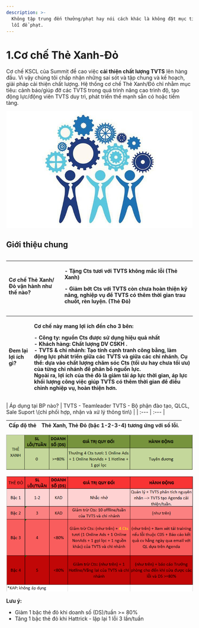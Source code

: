 ```yaml
---
description: >-
  Không tập trung đến thưởng/phạt hay nói cách khác là không đặt mục tiêu tìm
  lỗi để phạt.
---
```


# 1.Cơ chế Thẻ Xanh-Đỏ

Cơ chế KSCL của Summit đề cao việc **cải thiện chất lượng TVTS** lên hàng đầu. Vì vậy chúng tôi chấp nhận những sai sót và tập chung và kế hoạch, giải pháp cải thiện chất lượng. Hệ thống cơ chế Thẻ Xanh/Đỏ chỉ nhằm mục tiêu: cảnh báo/giúp đỡ các TVTS trong quá trình nâng cao trình độ, tạo động lực/động viên TVTS duy trì, phát triển thế mạnh sẵn có hoặc tiềm tàng.

![](../../.gitbook/assets/quality-management-systems700x438-700x438.jpg)

## Giới thiệu chung

|  |  |
| :--- | :--- |


<table>
  <thead>
    <tr>
      <th style="text-align:left">C&#x1A1; ch&#x1EBF; Th&#x1EBB; Xanh/&#x110;&#x1ECF; v&#x1EAD;n h&#xE0;nh
        nh&#x1B0; th&#x1EBF; n&#xE0;o?</th>
      <th style="text-align:left">
        <p>- T&#x1EB7;ng Cts t&#x1B0;&#x1A1;i v&#x1EDB;i TVTS kh&#xF4;ng m&#x1EAF;c
          l&#x1ED7;i (Th&#x1EBB; Xanh)</p>
        <p>- Gi&#x1EA3;m b&#x1EDB;t Cts v&#x1EDB;i TVTS c&#xF2;n ch&#x1B0;a ho&#xE0;n
          thi&#x1EC7;n k&#x1EF9; n&#x103;ng, nghi&#x1EC7;p v&#x1EE5; &#x111;&#x1EC3;
          TVTS c&#xF3; th&#xEA;m th&#x1EDD;i gian trau chu&#x1ED1;t, r&#xE8;n luy&#x1EC7;n.
          (Th&#x1EBB; &#x110;&#x1ECF;)</p>
      </th>
    </tr>
  </thead>
  <tbody></tbody>
</table><table>
  <thead>
    <tr>
      <th style="text-align:left">&#x110;em l&#x1EA1;i l&#x1EE3;i &#xED;ch g&#xEC;?</th>
      <th style="text-align:left">
        <p>C&#x1A1; ch&#x1EBF; n&#xE0;y mang l&#x1EE3;i &#xED;ch &#x111;&#x1EBF;n
          cho 3 b&#xEA;n:</p>
        <p>- C&#xF4;ng ty: ngu&#x1ED3;n Cts &#x111;&#x1B0;&#x1EE3;c s&#x1EED; d&#x1EE5;ng
          hi&#x1EC7;u qu&#x1EA3; nh&#x1EA5;t
          <br />- Kh&#xE1;ch h&#xE0;ng: Ch&#x1EA5;t l&#x1B0;&#x1EE3;ng DV CSKH .
          <br />- TVTS &amp; chi nh&#xE1;nh: T&#x1EA1;o t&#xED;nh c&#x1EA1;nh tranh c&#xF4;ng
          b&#x1EB1;ng, l&#xE0;m &#x111;&#x1ED9;ng l&#x1EF1;c ph&#xE1;t tri&#x1EC3;n
          gi&#x1EEF;a c&#xE1;c TVTS v&#xE0; gi&#x1EEF;a c&#xE1;c chi nh&#xE1;nh.
          C&#x1EE5; th&#x1EC3;: d&#x1EF1;a v&#xE0;o ch&#x1EA5;t l&#x1B0;&#x1EE3;ng
          ch&#x103;m s&#xF3;c Cts (t&#x1ED1;i &#x1B0;u hay ch&#x1B0;a t&#x1ED1;i
          &#x1B0;u) c&#x1EE7;a t&#x1EEB;ng chi nh&#xE1;nh &#x111;&#x1EC3; ph&#xE2;n
          b&#x1ED5; ngu&#x1ED3;n l&#x1EF1;c.
          <br />Ngo&#xE0;i ra, l&#x1EE3;i &#xED;ch c&#x1EE7;a th&#x1EBB; &#x111;&#x1ECF;
          l&#xE0; gi&#x1EA3;m t&#x1EA3;i &#xE1;p l&#x1EF1;c th&#x1EDD;i gian, &#xE1;p
          l&#x1EF1;c kh&#x1ED1;i l&#x1B0;&#x1EE3;ng c&#xF4;ng vi&#x1EC7;c gi&#xFA;p
          TVTS c&#xF3; th&#xEA;m th&#x1EDD;i gian &#x111;&#x1EC3; &#x111;i&#x1EC1;u
          ch&#x1EC9;nh nghi&#x1EC7;p v&#x1EE5;, ho&#xE0;n thi&#x1EC7;n h&#x1A1;n.</p>
      </th>
    </tr>
  </thead>
  <tbody></tbody>
</table>| Áp dụng tại BP nào? | TVTS - Teamleader TVTS - Bộ phận đào tạo, QLCL, Sale Suport \(chỉ phối hợp, nhận và xử lý thông tin\) |
| :--- | :--- |


| Cấp độ thẻ | Thẻ Xanh, Thẻ Đỏ \(bậc 1-2-3-4\) tương ứng với số lỗi. |
| :--- | :--- |


![](../../.gitbook/assets/1-3.png)

![](../../.gitbook/assets/2-10.png)

**Lưu ý:**

* Giảm 1 bậc thẻ đỏ khi doanh số \(DS\)/tuần &gt;= 80%
* Tăng 1 bậc thẻ đỏ khi Hattrick - lặp lại 1 lỗi 3 lần/tuần


